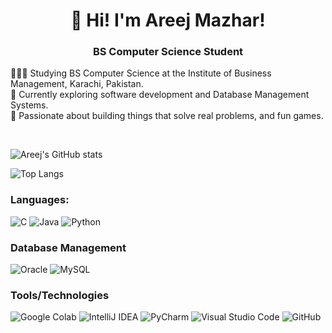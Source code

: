 <h1 align="center"> 👋 Hi! I'm Areej Mazhar! </h1>
<h3 align="center"> BS Computer Science Student </h3>

👩🏻‍🎓 Studying BS Computer Science at the Institute of Business Management, Karachi, Pakistan. </br>
🎯 Currently exploring software development and Database Management Systems. </br>
🚀 Passionate about building things that solve real problems, and fun games. </br>

</br>

![Areej's GitHub stats](https://github-readme-stats.vercel.app/api?username=areejmazhar&show_icons=true&theme=radical)

![Top Langs](https://github-readme-stats.vercel.app/api/top-langs/?username=areejmazhar&layout=compact&theme=radical)

<h3 align="left"> Languages: </h3>

![C](https://img.shields.io/badge/c-%2300599C.svg?style=for-the-badge&logo=c&logoColor=white)
![Java](https://img.shields.io/badge/java-%23ED8B00.svg?style=for-the-badge&logo=openjdk&logoColor=white)
![Python](https://img.shields.io/badge/python-3670A0?style=for-the-badge&logo=python&logoColor=ffdd54)

<h3 align="left"> Database Management </h3>

![Oracle](https://img.shields.io/badge/Oracle-F80000?style=for-the-badge&logo=oracle&logoColor=white)
![MySQL](https://img.shields.io/badge/mysql-4479A1.svg?style=for-the-badge&logo=mysql&logoColor=white)

<h3 align="left"> Tools/Technologies </h3> 

![Google Colab](https://img.shields.io/badge/Google%20Colab-%23F9A825.svg?style=for-the-badge&logo=googlecolab&logoColor=white)
![IntelliJ IDEA](https://img.shields.io/badge/IntelliJIDEA-000000.svg?style=for-the-badge&logo=intellij-idea&logoColor=white)
![PyCharm](https://img.shields.io/badge/pycharm-143?style=for-the-badge&logo=pycharm&logoColor=black&color=black&labelColor=green)
![Visual Studio Code](https://img.shields.io/badge/Visual%20Studio%20Code-0078d7.svg?style=for-the-badge&logo=visual-studio-code&logoColor=white)
![GitHub](https://img.shields.io/badge/github-%23121011.svg?style=for-the-badge&logo=github&logoColor=white)


